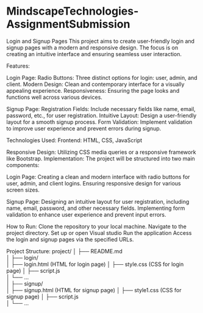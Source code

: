 # MindscapeTechnologies-AssignmentSubmission

Login and Signup Pages
This project aims to create user-friendly login and signup pages with a modern and responsive design. The focus is on creating an intuitive interface and ensuring seamless user interaction.

Features:

Login Page:
Radio Buttons: Three distinct options for login: user, admin, and client.
Modern Design: Clean and contemporary interface for a visually appealing experience.
Responsiveness: Ensuring the page looks and functions well across various devices.

Signup Page:
Registration Fields: Include necessary fields like name, email, password, etc., for user registration.
Intuitive Layout: Design a user-friendly layout for a smooth signup process.
Form Validation: Implement validation to improve user experience and prevent errors during signup.

Technologies Used:
Frontend: HTML, CSS, JavaScript 

Responsive Design: Utilizing CSS media queries or a responsive framework like Bootstrap.
Implementation:
The project will be structured into two main components:

Login Page: Creating a clean and modern interface with radio buttons for user, admin, and client logins. Ensuring responsive design for various screen sizes.

Signup Page: Designing an intuitive layout for user registration, including name, email, password, and other necessary fields. Implementing form validation to enhance user experience and prevent input errors.

How to Run:
Clone the repository to your local machine.
Navigate to the project directory.
Set up or open Visual studio
Run the application 
Access the login and signup pages via the specified URLs.


Project Structure:
project/
│
├── README.md              
│
├── login/                  
│   ├── login.html          (HTML for login page)
│   ├── style.css           (CSS for login page)
│   ├── script.js          
│   └── ...                 
│
├── signup/                 
│   ├── signup.html          (HTML for signup page)
│   ├── style1.css           (CSS for signup page)
│   ├── script.js           
│   └── ...  
